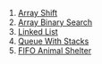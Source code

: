 1) [Array Shift](https://github.com/biniamsea2/data-structures-and-algorithms-401/tree/master/challenges/ArrayShift)
2) [Array Binary Search](https://github.com/biniamsea2/data-structures-and-algorithms-401/tree/master/challenges/BinarySearch)
3) [Linked List](https://github.com/biniamsea2/data-structures-and-algorithms-401/tree/LL-insertions/challenges/LinkedList)
4) [Queue With Stacks](https://github.com/biniamsea2/data-structures-and-algorithms-401/tree/master/challenges/QueueWithStacks)
5) [FIFO Animal Shelter](https://github.com/biniamsea2/data-structures-and-algorithms-401/tree/fifo-animal-shelter)





